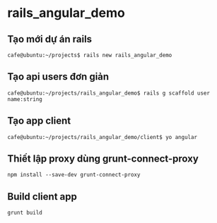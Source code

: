 # rails_angular_demo

## Tạo mới dự án rails
```
cafe@ubuntu:~/projects$ rails new rails_angular_demo
```

## Tạo api users đơn giản
```
cafe@ubuntu:~/projects/rails_angular_demo$ rails g scaffold user name:string
```

## Tạo app client
```
cafe@ubuntu:~/projects/rails_angular_demo/client$ yo angular
```
## Thiết lập proxy dùng grunt-connect-proxy
```
npm install --save-dev grunt-connect-proxy
```
## Build client app
```
grunt build
```